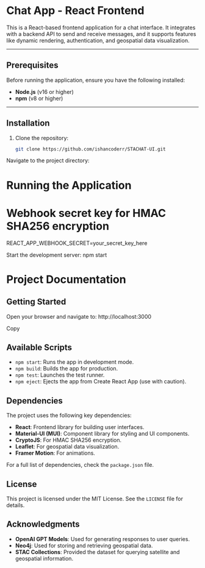 # **Chat App - React Frontend**

This is a React-based frontend application for a chat interface. It integrates with a backend API to send and receive messages, and it supports features like dynamic rendering, authentication, and geospatial data visualization.

---

## **Prerequisites**
Before running the application, ensure you have the following installed:
- **Node.js** (v16 or higher)
- **npm** (v8 or higher)

---

## **Installation**
1. Clone the repository:
   ```bash
   git clone https://github.com/ishancoderr/STACHAT-UI.git
Navigate to the project directory:

# Running the Application

# **Webhook secret key for HMAC SHA256 encryption**
REACT_APP_WEBHOOK_SECRET=your_secret_key_here

Start the development server:
npm start

# Project Documentation

## Getting Started

Open your browser and navigate to:
http://localhost:3000

Copy

## Available Scripts

- `npm start`: Runs the app in development mode.
- `npm build`: Builds the app for production.
- `npm test`: Launches the test runner.
- `npm eject`: Ejects the app from Create React App (use with caution).

## Dependencies

The project uses the following key dependencies:

- **React**: Frontend library for building user interfaces.
- **Material-UI (MUI)**: Component library for styling and UI components.
- **CryptoJS**: For HMAC SHA256 encryption.
- **Leaflet**: For geospatial data visualization.
- **Framer Motion**: For animations.

For a full list of dependencies, check the `package.json` file.

## License

This project is licensed under the MIT License. See the `LICENSE` file for details.

## Acknowledgments

- **OpenAI GPT Models**: Used for generating responses to user queries.
- **Neo4j**: Used for storing and retrieving geospatial data.
- **STAC Collections**: Provided the dataset for querying satellite and geospatial information.
